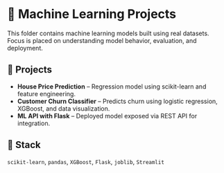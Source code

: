 # 🤖 Machine Learning Projects

This folder contains machine learning models built using real datasets. Focus is placed on understanding model behavior, evaluation, and deployment.

## 📌 Projects

- **House Price Prediction** – Regression model using scikit-learn and feature engineering.
- **Customer Churn Classifier** – Predicts churn using logistic regression, XGBoost, and data visualization.
- **ML API with Flask** – Deployed model exposed via REST API for integration.

## 🔧 Stack
`scikit-learn`, `pandas`, `XGBoost`, `Flask`, `joblib`, `Streamlit`
